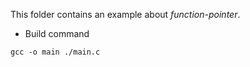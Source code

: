 This folder contains an example about *function-pointer*.

- Build command

``` shell
gcc -o main ./main.c
```

